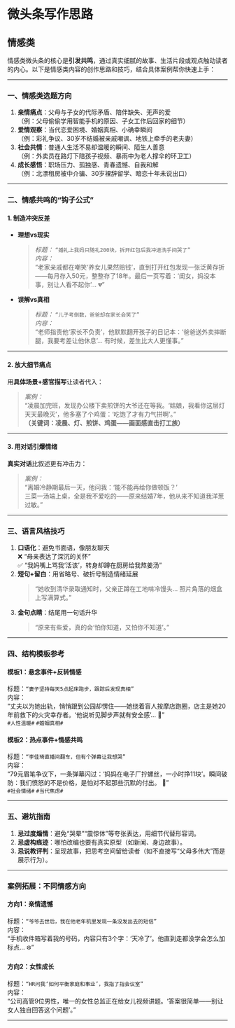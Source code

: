# 微头条写作思路

## 情感类

情感类微头条的核心是**引发共鸣**，通过真实细腻的故事、生活片段或观点触动读者的内心。以下是情感类内容的创作思路和技巧，结合具体案例帮你快速上手：

---

### **一、情感类选题方向**

1. **亲情痛点**：父母与子女的代际矛盾、陪伴缺失、无声的爱  
   （例：父母偷偷学用智能手机的原因、子女工作后回家的细节）  
2. **爱情观察**：当代恋爱困境、婚姻真相、小确幸瞬间  
   （例：彩礼争议、30岁不结婚被亲戚嘲讽、地铁上牵手的老夫妻）  
3. **社会共情**：普通人生活不易却温暖的瞬间、陌生人善意  
   （例：外卖员在路灯下陪孩子视频、暴雨中为老人撑伞的环卫工）  
4. **成长感悟**：职场压力、孤独感、青春遗憾、自我和解  
   （例：北漂租房被中介骗、30岁裸辞留学、暗恋十年未说出口）  

---

### **二、情感共鸣的“钩子公式”**  

#### **1. 制造冲突反差**  

- **理想vs现实**  
  > *标题：* `“婚礼上我妈只随礼200块，拆开红包后我冲进洗手间哭了”`  
  > *内容：*  
  > “老家亲戚都在嘲笑‘养女儿果然赔钱’，直到打开红包发现一张泛黄存折——每月存入50元，整整存了18年。最后一页写着：‘闺女，妈没本事，别让人看不起你’… 💔”  

- **误解vs真相**  
  > *标题：* `“儿子考倒数，爸爸却在家长会笑了”`  
  > *内容：*  
  > “老师指责他‘家长不负责’，他默默翻开孩子的日记本：‘爸爸送外卖摔断腿，我要考差让他休息’… 有时候，差生比大人更懂事。”

---

#### **2. 放大细节痛点**  

用**具体场景+感官描写**让读者代入：  
  > *案例：*  
  > “凌晨加完班，发现办公楼下卖煎饼的大爷还在等我。‘姑娘，我看你这层灯天天最晚灭’，他多塞了个鸡蛋：‘吃饱了才有力气拼啊’。”  
  > **（关键词：凌晨、灯、煎饼、鸡蛋——画面感直击打工族）**

---

#### **3. 用对话引爆情绪**  

**真实对话**比叙述更有冲击力：  
  > *案例：*  
  > “离婚冷静期最后一天，他问我：‘能不能再给你做顿饭？’  
  > 三菜一汤端上桌，全是我不爱吃的——原来结婚7年，他从来不知道我洋葱过敏。”  

---

### **三、语言风格技巧**  

1. **口语化**：避免书面语，像朋友聊天  
   ❌ “母亲表达了深沉的关怀”  
   ✅ “我妈嘴上骂我‘活该’，转身却蹲在厨房给我熬姜汤”  
2. **短句+留白**：用省略号、破折号制造情绪延展  
   > “她收到清华录取通知时，父亲正蹲在工地啃冷馒头… 照片角落的烟盒上写满算式。”  
3. **金句点睛**：结尾用一句话升华  
   > “原来有些爱，真的会‘怕你知道，又怕你不知道’。”

---

### **四、结构模板参考**  

#### **模板1：悬念事件+反转情感**  

标题：`“妻子坚持每天5点起床跑步，跟踪后发现真相”`  
内容：  
“丈夫以为她出轨，悄悄跟到公园却愣住——她绕着盲人按摩店跑圈，店主是她20年前救下的火灾幸存者。‘他说听见脚步声就有安全感’… 🌟”  
`#人性温暖#` `#婚姻真相#`  

#### **模板2：热点事件+情感共鸣**  

标题：`“李佳琦直播间翻车，但有个弹幕让我想哭”`  
内容：  
“79元眉笔争议下，一条弹幕闪过：‘妈妈在电子厂拧螺丝，一小时挣11块’。瞬间破防：我们愤怒的不是价格，是怕对不起那些沉默的付出。 💬”  
`#社会情绪#` `#当代焦虑#`  

---

### **五、避坑指南**  

1. **忌过度煽情**：避免“哭晕”“震惊体”等夸张表达，用细节代替形容词。  
2. **忌虚构痕迹**：哪怕改编也要有真实原型（如新闻、身边故事）。  
3. **忌说教评判**：呈现故事，把思考空间留给读者（如不直接写“父母多伟大”而是展示行为）。  

---

### **案例拓展：不同情感方向**  

#### **方向1：亲情遗憾**  

标题：`“爷爷去世后，我在他老年机里发现一条没发出去的短信”`  
内容：  
“手机收件箱写着我的号码，内容只有3个字：‘天冷了’。他直到走都没学会怎么加标点… ❄️”  

#### **方向2：女性成长**  

标题：`“HR问我‘如何平衡家庭和事业’，我指了指会议室”`  
内容：  
“公司高管9位男性，唯一的女性总监正在给女儿视频讲题。‘答案很简单——别让女人独自回答这个问题’。”  

---

